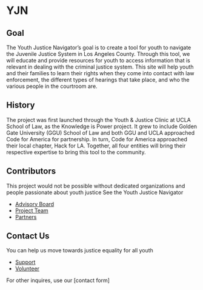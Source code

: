 # YJN

## Goal
The Youth Justice Navigator’s goal is to create a tool for youth to navigate the Juvenile Justice System in Los Angeles County. Through this tool, we will educate and provide resources for youth to access information that is relevant in dealing with the criminal justice system. 
This site will help youth and their families to learn their rights when they come into contact with law enforcement, the different types of hearings that take place, and who the various people in the courtroom are.

## History
The project was first launched through the Youth & Justice Clinic at UCLA School of Law, as the Knowledge is Power project.  It grew to include Golden Gate University (GGU) School of Law and both GGU and UCLA approached Code for America for partnership. In turn, Code for America approached their local chapter, Hack for LA. Together, all four entities will bring their respective expertise to bring this tool to the community. 

## Contributors
This project would not be possible without dedicated organizations and people passionate about youth justice
See the Youth Justice Navigator
- [Advisory Board](Contributors/Advisory-Board.md)
- [Project Team](Contributors/Project-Team.md)
- [Partners](Partners.md)

## Contact Us
You can help us move towards justice equality for all youth
- [Support](Contact-Us/Support.md)
- [Volunteer](Contact-Us/(Contributors/Advisory-Board.md).md)

For other inquires, use our [contact form]
